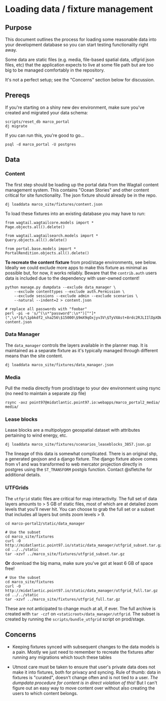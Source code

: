 # Loading data / fixture management

## Purpose

This document outlines the process for loading some reasonable data into 
your development database so you can start testing functionality right away.

Some data are static files (e.g. media, file-based spatial data, utfgrid json files, etc)
 that the application expects to live at some file path but are too big to be managed comfortably in the repository.

It's not a perfect setup; see the "Concerns" section below for discussion.

## Prereqs

If you're starting on a shiny new dev environment, make sure you've created and
migrated your data schema:

```
scripts/reset_db marco_portal
dj migrate
```

If you can run this, you're good to go...

```
psql -d marco_portal -U postgres 
```

## Data 


### Content

The first step should be loading up the portal data from the Wagtail content management system. This contains "Ocean Stories" and other content critical for site functionality. 
The json fixture should already be in the repo.

```
dj loaddata marco_site/fixtures/content.json
```

To load these fixtures into an existing database you may have to run:

```
from wagtail.wagtailcore.models import *
Page.objects.all().delete()

from wagtail.wagtailsearch.models import *
Query.objects.all().delete()

from portal.base.models import *
PortalRendition.objects.all().delete()
```

**To recreate the content fixture** from prod/stage environments, see below. 
Ideally we could exclude more apps to make this fixture as minimal as possible 
but, for now, it works reliably. Beware that the `contrib.auth` users data is included
due to the dependency with user-owned content!

```
python manage.py dumpdata --exclude data_manager \
    --exclude contenttypes --exclude auth.Permission \
    --exclude sessions --exclude admin --exclude scenarios \
    --natural --indent=2 > content.json

# replace all passwords with "foobar"
perl -pi -e 's/^(\s*"password":\s*")[^"]*(",\s*)$/\1pbkdf2_sha256\$15000\$9mX9qOxjyv3V\$TyVXAst+8rdc2RJLIIlDpXDW+ZuRV8G9+gM2GIz8LYE=\2/g;' content.json
```

### Data Manager

The `data_manager` controls the layers available in the planner map. It is maintained
as a separate fixture as it's typically managed through different means than the 
site content.

```
dj loaddata marco_site/fixtures/data_manager.json
```

### Media

Pull the media directly from prod/stage to your dev environment using rsync (no need to maintain a separate zip file)

```
rsync -avz point97@midatlantic.point97.io:webapps/marco_portal2_media/ media/
```

### Lease blocks

Lease blocks are a multipolygon geospatial dataset with attributes pertaining 
to wind energy, etc. 

```
dj loaddata marco_site/fixtures/scenarios_leaseblocks_3857.json.gz
```

The lineage of this data is somewhat complicated. There is an original shp, a
generated geojson and a django fixture. The django fixture above comes from v1 and was transformed to web mercator projection directly in postgres using the `ST_TRANSFORM` postgis function. Contact @sfletche for additional details.

### UTFGrids

The `utfgrid` static files are critical for map interactivity. The full set of 
data layers amounts to > 5 GB of static files, most of which are at detailed zoom
levels that you'll never hit. You can choose to grab the full set or a subset that
includes all layers but omits zoom levels > 9. 

```
cd marco-portal2/static/data_manager

# Use the subset
cd marco_site/fixtures
curl -O http://midatlantic.point97.io/static/data_manager/utfgrid_subset.tar.gz
cd ../../static
tar -xzvf ../marco_site/fixtures/utfgrid_subset.tar.gz  
```

**Or** download the big mama, make sure you've got at least 6 GB of space free!

```
# Use the subset
cd marco_site/fixtures
curl -O http://midatlantic.point97.io/static/data_manager/utfgrid_full.tar.gz
cd ../../static
tar -xzvf ../marco_site/fixtures/utfgrid_full.tar.gz  
```

These are not anticipated to change much at all, if ever. 
The full archive is created with `tar -czf` on `<staticroot>/data_manager/utfgrid`. 
The subset is created by running the `scripts/bundle_utfgrid` script on prod/stage.

## Concerns

* Keeping fixtures synced with subsequent changes to the data models is a pain.
 Mostly we just need to remember to recreate the fixtures after running any
 migrations which touch these tables

* Utmost care must be taken to ensure that user's private data does not make it
into fixtures, both for privacy and syncing. Rule of thumb: data in fixtures is 
"curated", doesn't change often and is not tied to a user. *The dumpdata procedure 
for content is in direct violation of this!* But I can't figure out an easy way 
to move content over without also creating the users to which content belongs.
